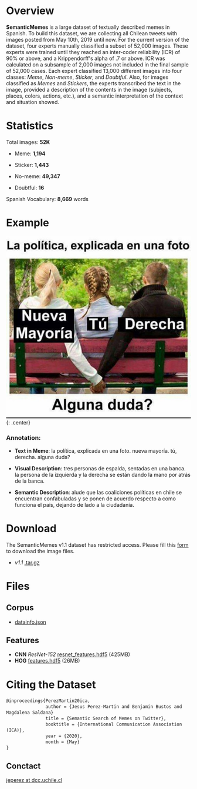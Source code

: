 # Overview 

**SemanticMemes** is a large dataset of textually described memes in Spanish. To build this dataset, we are collecting all Chilean tweets with images posted from May 10th, 2019 until now. For the current version of the dataset, four experts manually classified a subset of 52,000 images. These experts were trained until they reached an inter-coder reliability (ICR) of 90% or above, and a Krippendorff's alpha of .7 or above. ICR was calculated on a subsample of 2,000 images not included in the final sample of 52,000 cases. Each expert classified 13,000 different images into four classes: *Meme*, *Non-meme*, *Sticker*, and *Doubtful*. Also, for images classified as *Memes* and *Stickers*, the experts transcribed the text in the image, provided a description of the contents in the image (subjects, places, colors, actions, etc.), and a semantic interpretation of the context and situation showed.

# Statistics
Total images: **52K**

- Meme: **1,194**

- Sticker: **1,443**

- No-meme: **49,347**

- Doubtful: **16**

Spanish Vocabulary: **8,669** words

# Example

![image](img/img_0007329.jpg){: .center}

### Annotation:
- **Text in Meme**: la política, explicada en una foto. nueva mayoría. tú, derecha. alguna duda?

- **Visual Description**: tres personas de espalda, sentadas en una banca. la persona de la izquierda y la derecha se están dando la mano por atrás de la banca.

- **Semantic Description**: alude que las coaliciones políticas en chile se encuentran confabuladas y se ponen de acuerdo respecto a como funciona el pais, dejando de lado a la ciudadanía.

# Download

The SemanticMemes v1.1 dataset has restricted access. Please fill this [form](https://bit.ly/2yANimU) to download the image files.

- *v1.1* [.tar.gz](https://bit.ly/2yANimU)

# Files

## Corpus
- [datainfo.json](https://bit.ly/3bj1s9d)

## Features
- **CNN** *ResNet-152* [resnet_features.hdf5](https://s06.imfd.cl/04/twitter/media/MemesDataSet/resnet_features.hdf5) (425MB)
- **HOG** [features.hdf5](https://s06.imfd.cl/04/twitter/media/MemesDataSet/features.hdf5) (26MB)

# Citing the Dataset
```
@inproceedings{PerezMartin20ica,
               author = {Jesus Perez-Martin and Benjamin Bustos and Magdalena Saldana}
               title = {Semantic Search of Memes on Twitter},
               booktitle = {International Communication Association (ICA)},
               year = {2020},
               month = {May}
}
```

## Conctact 
[jeperez at dcc.uchile.cl](mailto:jeperez@dcc.uchile.cl)